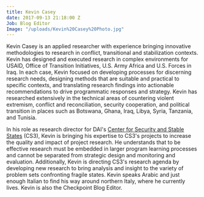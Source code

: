 ```yaml
---
title: Kevin Casey
date: 2017-09-13 21:18:00 Z
Job: Blog Editor
Image: "/uploads/Kevin%20Casey%20Photo.jpg"
---
```


Kevin Casey is an applied researcher with experience bringing innovative methodologies to research in conflict, transitional and stabilization contexts. Kevin has designed and executed research in complex environments for USAID, Office of Transition Initiatives, U.S. Army Africa and U.S. Forces in Iraq. In each case, Kevin focused on developing processes for discerning research needs, designing methods that are suitable and practical to specific contexts, and translating research findings into actionable recommendations to drive programmatic responses and strategy. Kevin has researched extensively in the technical areas of countering violent extremism, conflict and reconciliation, security cooperation, and political transition in places such as Botswana, Ghana, Iraq, Libya, Syria, Tanzania, and Tunisia.

<!--more-->

In his role as research director for DAI's [Center for Security and Stable States](https://www.dai.com/our-work/solutions/fragile-states) (CS3), Kevin is bringing his expertise to CS3's projects to increase the quality and impact of project research. He understands that to be effective research must be embedded in larger program learning processes and cannot be separated from strategic design and monitoring and evaluation. Additionally, Kevin is directing CS3's research agenda by developing new research to bring analysis and insight to the variety of problem sets confronting fragile states. Kevin speaks Arabic and just enough Italian to find his way around northern Italy, where he currently lives. Kevin is also the Checkpoint Blog Editor.